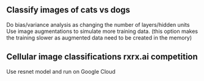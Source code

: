 ## Classify images of cats vs dogs
Do bias/variance analysis as changing the number of layers/hidden units
Use image augmentations to simulate more training data.
(this option makes the training slower 
as augmented data need to be created in the memory)


## Cellular image classifications rxrx.ai competition
Use resnet model and run on Google Cloud 


